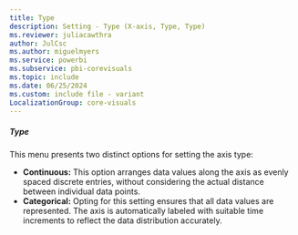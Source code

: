 ```yaml
---
title: Type
description: Setting - Type (X-axis, Type, Type)
ms.reviewer: juliacawthra
author: JulCsc
ms.author: miguelmyers
ms.service: powerbi
ms.subservice: pbi-corevisuals
ms.topic: include
ms.date: 06/25/2024
ms.custom: include file - variant
LocalizationGroup: core-visuals
---
```

##### Type

This menu presents two distinct options for setting the axis type:

- **Continuous:** This option arranges data values along the axis as evenly spaced discrete entries, without considering the actual distance between individual data points.
- **Categorical:** Opting for this setting ensures that all data values are represented. The axis is automatically labeled with suitable time increments to reflect the data distribution accurately.
